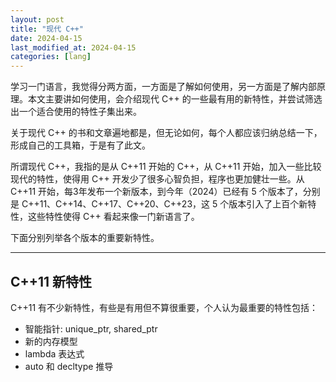 ```yaml
---
layout: post
title: "现代 C++"
date: 2024-04-15
last_modified_at: 2024-04-15
categories: [lang]
---
```


学习一门语言，我觉得分两方面，一方面是了解如何使用，另一方面是了解内部原理。本文主要讲如何使用，会介绍现代 C++ 的一些最有用的新特性，并尝试筛选出一个适合使用的特性子集出来。  

关于现代 C++ 的书和文章遍地都是，但无论如何，每个人都应该归纳总结一下，形成自己的工具箱，于是有了此文。  

所谓现代 C++，我指的是从 C++11 开始的 C++，从 C++11 开始，加入一些比较现代的特性，使得用 C++ 开发少了很多心智负担，程序也更加健壮一些。从 C++11 开始，每3年发布一个新版本，到今年（2024）已经有 5 个版本了，分别是 C++11、C++14、C++17、C++20、C++23，这 5 个版本引入了上百个新特性，这些特性使得 C++ 看起来像一门新语言了。   

下面分别列举各个版本的重要新特性。  

---

## C++11 新特性

C++11 有不少新特性，有些是有用但不算很重要，个人认为最重要的特性包括：  

* 智能指针: unique_ptr, shared_ptr
* 新的内存模型
* lambda 表达式
* auto 和 decltype 推导





